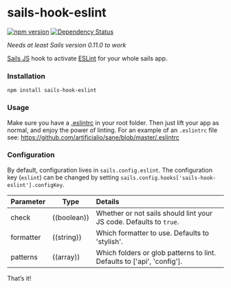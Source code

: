 # sails-hook-eslint
[![npm version](https://badge.fury.io/js/sails-hook-eslint.svg)](https://npmjs.org/package/sails-hook-eslint) [![Dependency Status](https://img.shields.io/david/globegitter/sails-hook-eslint.svg?style=flat)](https://david-dm.org/globegitter/sails-hook-eslint)

*Needs at least Sails version 0.11.0 to work*

[Sails JS](http://sailsjs.org) hook to activate [ESLint](http://eslint.org/) for your whole sails app.

### Installation

`npm install sails-hook-eslint`

### Usage

Make sure you have a [.eslintrc](http://eslint.org/docs/user-guide/configuring) in your root folder. Then just lift your app as normal, and enjoy the power of linting. For an example of an `.eslintrc` file see: https://github.com/artificialio/sane/blob/master/.eslintrc

### Configuration

By default, configuration lives in `sails.config.eslint`.  The configuration key (`eslint`) can be changed by setting `sails.config.hooks['sails-hook-eslint'].configKey`.

Parameter      | Type                | Details
-------------- | ------------------- |:---------------------------------
check        | ((boolean)) | Whether or not sails should lint your JS code.  Defaults to `true`.
formatter   | ((string)) | Which formatter to use.  Defaults to 'stylish'.
patterns          | ((array)) | Which folders or glob patterns to lint.  Defaults to ['api', 'config'].

That&rsquo;s it!
